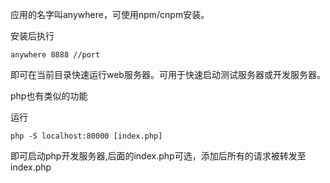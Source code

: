应用的名字叫anywhere，可使用npm/cnpm安装。

安装后执行

```shell
anywhere 8888 //port
```

即可在当前目录快速运行web服务器。可用于快速启动测试服务器或开发服务器。

php也有类似的功能

运行

```shell
php -S localhost:80000 [index.php]
```

即可启动php开发服务器,后面的index.php可选，添加后所有的请求被转发至index.php

